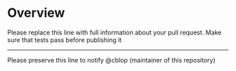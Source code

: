 # Overview

Please replace this line with full information about your pull request. Make sure that tests pass before publishing it

---

Please preserve this line to notify @cblop  (maintainer of this repository)
